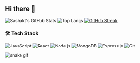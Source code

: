 ## Hi there 👋

<!--
**Sashaktsaxena/Sashaktsaxena** is a ✨ _special_ ✨ repository because its `README.md` (this file) appears on your GitHub profile.

Here are some ideas to get you started:

- 🔭 I’m currently working on ...
- 🌱 I’m currently learning ...
- 👯 I’m looking to collaborate on ...
- 🤔 I’m looking for help with ...
- 💬 Ask me about ...
- 📫 How to reach me: ...
- 😄 Pronouns: ...
- ⚡ Fun fact: ...
-->
![Sashakt's GitHub Stats](https://github-readme-stats.vercel.app/api?username=Sashaktsaxena&show_icons=true&theme=tokyonight&count_private=true)
![Top Langs](https://github-readme-stats.vercel.app/api/top-langs/?username=Sashaktsaxena&layout=compact&theme=tokyonight)
[![GitHub Streak](https://github-readme-streak-stats.herokuapp.com/?user=Sashaktsaxena&theme=tokyonight)](https://git.io/streak-stats)

### 🛠️ Tech Stack
![JavaScript](https://img.shields.io/badge/-JavaScript-black?style=flat-square&logo=javascript)
![React](https://img.shields.io/badge/-React-black?style=flat-square&logo=react)
![Node.js](https://img.shields.io/badge/-Node.js-black?style=flat-square&logo=node.js)
![MongoDB](https://img.shields.io/badge/-MongoDB-black?style=flat-square&logo=mongodb)
![Express.js](https://img.shields.io/badge/-Express.js-black?style=flat-square&logo=express)
![Git](https://img.shields.io/badge/-Git-black?style=flat-square&logo=git)

![snake gif](https://github.com/Sashaktsaxena/Sashaktsaxena/blob/output/github-contribution-grid-snake.svg)
